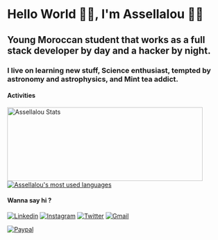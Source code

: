 # Hello World 👋🏼, I'm Assellalou 🐱‍💻

## Young Moroccan student that works as a full stack developer by day and a hacker by night.

### I live on learning new stuff, Science enthusiast, tempted by astronomy and astrophysics, and Mint tea addict.

#### Activities

<a href="https://github.com/assellalou/">
  <img align="center" height=170 width=450 src="https://github-readme-stats.vercel.app/api?username=assellalou&show_icons=true&theme=synthwave&count_private=true&include_all_commits=true" alt="Assellalou Stats" />
</a>
<a href="https://github.com/assellalou/">
  <img align="center" src="https://github-readme-stats.vercel.app/api/top-langs/?username=assellalou&layout=compact&theme=synthwave" alt="Assellalou's most used languages" />
</a>

#### Wanna say hi ?

[![Linkedin](https://img.shields.io/badge/assellalou-0077B5?style=flat-square&logo=Linkedin&logoColor=fff&link=https://www.linkedin.com/in/assellalou/)](https://www.linkedin.com/in/assellalou/)
[![Instagram](https://img.shields.io/badge/@massellalou-A13185?style=flat-square&logo=instagram&logoColor=fff&link=https://www.instagram.com/massellalou/)](https://www.instagram.com/massellalou/)
[![Twitter](https://img.shields.io/badge/@massellalou-55ADEE?style=flat-square&logo=twitter&logoColor=fff&link=https://www.twitter.com/massellalou/)](https://www.twitter.com/massellalou/)
[![Gmail](https://img.shields.io/badge/assellalu@gmail.com-D93025?style=flat-square&logo=Gmail&logoColor=fff&link=mailto:assellalu@gmail.com)](mailto:assellalu@gmail.com)

[![Paypal](https://img.shields.io/badge/Buy%20me%20a%20coffee-005EA6?style=flat-square&logo=paypal&logoColor=fff&link=https://www.paypal.me/assellalou/)](https://www.paypal.me/assellalou/)
